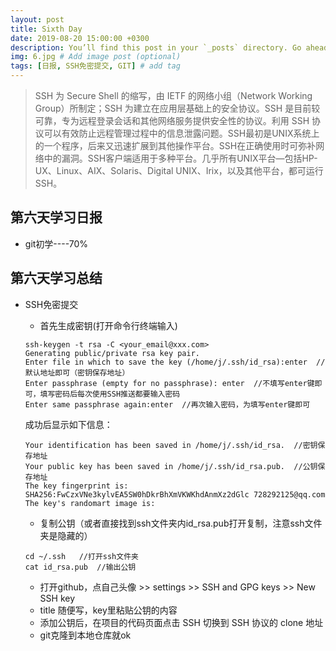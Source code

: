 ```yaml
---
layout: post
title: Sixth Day
date: 2019-08-20 15:00:00 +0300
description: You’ll find this post in your `_posts` directory. Go ahead and edit it and re-build the site to see your changes. # Add post description (optional)
img: 6.jpg # Add image post (optional)
tags: [日报, SSH免密提交, GIT] # add tag
---
```


>SSH 为 Secure Shell 的缩写，由 IETF 的网络小组（Network Working Group）所制定；SSH 为建立在应用层基础上的安全协议。SSH 是目前较可靠，专为远程登录会话和其他网络服务提供安全性的协议。利用 SSH 协议可以有效防止远程管理过程中的信息泄露问题。SSH最初是UNIX系统上的一个程序，后来又迅速扩展到其他操作平台。SSH在正确使用时可弥补网络中的漏洞。SSH客户端适用于多种平台。几乎所有UNIX平台—包括HP-UX、Linux、AIX、Solaris、Digital UNIX、Irix，以及其他平台，都可运行SSH。

## 第六天学习日报

* git初学----70%

## 第六天学习总结

* SSH免密提交
	* 首先生成密钥(打开命令行终端输入)
	```
	ssh-keygen -t rsa -C <your_email@xxx.com>
	Generating public/private rsa key pair.
	Enter file in which to save the key (/home/j/.ssh/id_rsa):enter  //默认地址即可（密钥保存地址）
	Enter passphrase (empty for no passphrase): enter  //不填写enter键即可，填写密码后每次使用SSH推送都要输入密码
	Enter same passphrase again:enter  //再次输入密码，为填写enter键即可
	```
	成功后显示如下信息：
	```
	Your identification has been saved in /home/j/.ssh/id_rsa.	//密钥保存地址
	Your public key has been saved in /home/j/.ssh/id_rsa.pub.	//公钥保存地址
	The key fingerprint is:
	SHA256:FwCzxVNe3kylvEA5SW0hDkrBhXmVKWKhdAnmXz2dGlc 728292125@qq.com
	The key's randomart image is:

	```
	* 复制公钥（或者直接找到ssh文件夹内id_rsa.pub打开复制，注意ssh文件夹是隐藏的）
	```
	cd ~/.ssh	//打开ssh文件夹
	cat id_rsa.pub	//输出公钥
	```

	* 打开github，点自己头像 >> settings >> SSH and GPG keys >> New SSH key
	* title 随便写，key里粘贴公钥的内容
	* 添加公钥后，在项目的代码页面点击 SSH 切换到 SSH 协议的 clone 地址
	* git克隆到本地仓库就ok
